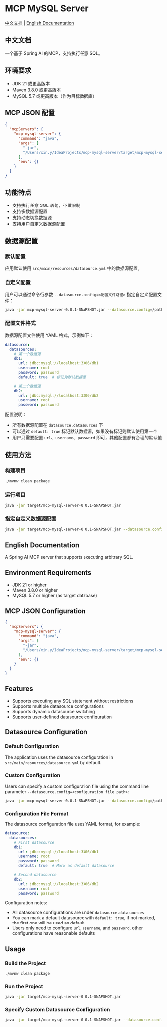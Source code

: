 # MCP MySQL Server

[中文文档](#中文文档) | [English Documentation](#english-documentation)

## 中文文档

一个基于 Spring AI 的MCP，支持执行任意 SQL。

## 环境要求

- JDK 21 或更高版本
- Maven 3.8.0 或更高版本
- MySQL 5.7 或更高版本（作为目标数据库）

## MCP JSON 配置

```json
{
  "mcpServers": {
    "mcp-mysql-server": {
      "command": "java",
      "args": [
        "-jar",
        "/Users/xin.y/IdeaProjects/mcp-mysql-server/target/mcp-mysql-server-0.0.1-SNAPSHOT.jar"
      ],
      "env": {}
    }
  }
}
```

## 功能特点

- 支持执行任意 SQL 语句，不做限制
- 支持多数据源配置
- 支持动态切换数据源
- 支持用户自定义数据源配置

## 数据源配置

### 默认配置

应用默认使用 `src/main/resources/datasource.yml` 中的数据源配置。

### 自定义配置

用户可以通过命令行参数 `--datasource.config=<配置文件路径>` 指定自定义配置文件：

```bash
java -jar mcp-mysql-server-0.0.1-SNAPSHOT.jar --datasource.config=/path/to/your-datasource.yml
```

### 配置文件格式

数据源配置文件使用 YAML 格式，示例如下：

```yaml
datasource:
  datasources:
    # 第一个数据源
    db1:
      url: jdbc:mysql://localhost:3306/db1
      username: root
      password: password
      default: true  # 标记为默认数据源

    # 第二个数据源
    db2:
      url: jdbc:mysql://localhost:3306/db2
      username: root
      password: password
```

配置说明：

- 所有数据源配置在 `datasource.datasources` 下
- 可以通过 `default: true` 标记默认数据源，如果没有标记则默认使用第一个
- 用户只需要配置 `url`、`username`、`password` 即可，其他配置都有合理的默认值

## 使用方法

### 构建项目

```bash
./mvnw clean package
```

### 运行项目

```bash
java -jar target/mcp-mysql-server-0.0.1-SNAPSHOT.jar
```

### 指定自定义数据源配置

```bash
java -jar target/mcp-mysql-server-0.0.1-SNAPSHOT.jar --datasource.config=/path/to/your-datasource.yml
```

## English Documentation

A Spring AI MCP server that supports executing arbitrary SQL.

## Environment Requirements

- JDK 21 or higher
- Maven 3.8.0 or higher
- MySQL 5.7 or higher (as target database)

## MCP JSON Configuration

```json
{
  "mcpServers": {
    "mcp-mysql-server": {
      "command": "java",
      "args": [
        "-jar",
        "/Users/xin.y/IdeaProjects/mcp-mysql-server/target/mcp-mysql-server-0.0.1-SNAPSHOT.jar"
      ],
      "env": {}
    }
  }
}
```

## Features

- Supports executing any SQL statement without restrictions
- Supports multiple datasource configurations
- Supports dynamic datasource switching
- Supports user-defined datasource configuration

## Datasource Configuration

### Default Configuration

The application uses the datasource configuration in `src/main/resources/datasource.yml` by default.

### Custom Configuration

Users can specify a custom configuration file using the command line parameter
`--datasource.config=<configuration file path>`:

```bash
java -jar mcp-mysql-server-0.0.1-SNAPSHOT.jar --datasource.config=/path/to/your-datasource.yml
```

### Configuration File Format

The datasource configuration file uses YAML format, for example:

```yaml
datasource:
  datasources:
    # First datasource
    db1:
      url: jdbc:mysql://localhost:3306/db1
      username: root
      password: password
      default: true  # Mark as default datasource

    # Second datasource
    db2:
      url: jdbc:mysql://localhost:3306/db2
      username: root
      password: password
```

Configuration notes:

- All datasource configurations are under `datasource.datasources`
- You can mark a default datasource with `default: true`, if not marked, the first one will be used as default
- Users only need to configure `url`, `username`, and `password`, other configurations have reasonable defaults

## Usage

### Build the Project

```bash
./mvnw clean package
```

### Run the Project

```bash
java -jar target/mcp-mysql-server-0.0.1-SNAPSHOT.jar
```

### Specify Custom Datasource Configuration

```bash
java -jar target/mcp-mysql-server-0.0.1-SNAPSHOT.jar --datasource.config=/path/to/your-datasource.yml
```
